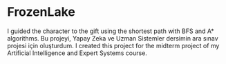 # FrozenLake
 I guided the character to the gift using the shortest path with BFS and A* algorithms.
 Bu projeyi, Yapay Zeka ve Uzman Sistemler dersimin ara sınav projesi için oluşturdum. I created this project for the midterm project of my Artificial Intelligence and Expert Systems course.
